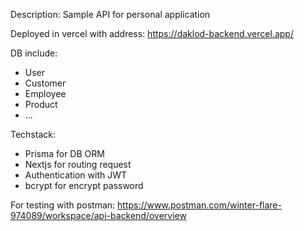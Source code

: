 Description:
  Sample API for personal application

Deployed in vercel with address: https://daklod-backend.vercel.app/
  
DB include:
  - User
  - Customer
  - Employee
  - Product
  - ...

Techstack:
 - Prisma for DB ORM
 - Nextjs for routing request
 - Authentication with JWT
 - bcrypt for encrypt password

For testing with postman: https://www.postman.com/winter-flare-974089/workspace/api-backend/overview
